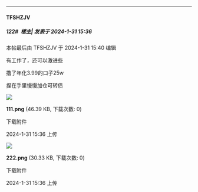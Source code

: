 
*****

####  TFSHZJV  
##### 122#         楼主| 发表于 2024-1-31 15:36

 本帖最后由 TFSHZJV 于 2024-1-31 15:40 编辑 

有工作了，还可以激进些

撸了年化3.99的口子25w

捏在手里慢慢加仓可转债

<img src="https://img.saraba1st.com/forum/202401/31/153605pz9le0eh5q3z8qzh.png" referrerpolicy="no-referrer">

<strong>111.png</strong> (46.39 KB, 下载次数: 0)

下载附件

2024-1-31 15:36 上传

<img src="https://img.saraba1st.com/forum/202401/31/153607ia3uwujwwujjevv7.png" referrerpolicy="no-referrer">

<strong>222.png</strong> (30.33 KB, 下载次数: 0)

下载附件

2024-1-31 15:36 上传

